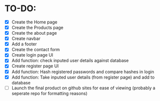 
# TO-DO: #
- [X] Create the Home page
- [X] Create the Products page
- [X] Create the about page
- [X] Create navbar
- [X] Add a footer
- [X] Create the contact form 
- [X] Create login page UI
- [X] Add function: check inputed user details against database
- [X] Create register page UI
- [X] Add function: Hash registered passwords and compare hashes in login 
- [X] Add function: Take inputed user details (from register page) and add to database
- [ ] Launch the final product on github sites for ease of viewing (probably a seperate repo for formatting reasons)
